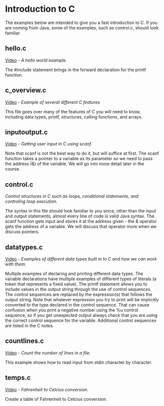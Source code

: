 # Introduction to C

The examples below are intended to give you a fast introduction to C.  If you are coming from Java, some of the examples, such as control.c, should look familiar.

## hello.c

[Video](https://youtu.be/_-pZgDV7vFk) - *A hello world example.*

The #include statement brings in the forward declaration for the printf function.

## c_overview.c

[Video](https://youtu.be/uUtQIEIxvWY) - *Example of several different C features*

This file goes over many of the features of C you will need to know, including data types, printf, structures, calling functions, and arrays.

## inputoutput.c

[Video](https://youtu.be/EmxakpZJv1o) - *Getting user input in C using scanf.*

Note that scanf is not the best way to do it, but will suffice at first.  The scanf function takes a pointer to a variable as its parameter so we need to pass the address (&) of the variable.  We will go into more detail later in the course.

## control.c

*Control structures in C such as loops, conditional statements, and controling loop execution.*

The syntax in this file should look familiar to you since, other than the input and output statements, almost every line of code is valid Java syntax.  The scanf function gets input and stores it at the address given - the & operator gets the address of a variable.  We will discuss that operator more when we discuss pointers.

## datatypes.c

[Video](https://youtu.be/10ewFOh8pKQ) - *Examples of different data types built in to C and how we can work with them.*

Multiple examples of declaring and printing different data types.  The variable declarations have multiple examples of different types of literals (a token that represents a fixed value).  The printf statement allows you to include values in the output string through the use of control sequences.  The control sequences are replaced by the expression(s) that follows the output string.  Note that whatever expression you try to print will be implicitly converted to the type declared in the control sequence.  That can cause confusion when you print a negative number using the %u control sequence, so if you get unexpected output always check that you are using the correct control sequence for the variable.  Additional control sequences are listed in the C notes.

## countlines.c

[Video](https://youtu.be/0pKn8HOwW9Q) - *Count the number of lines in a file.*

This example shows how to read input from stdin character by character.  

## temps.c

[Video](https://youtu.be/3kQz0KsnDz4) - *Fahrenheit to Celcius conversion.*

Create a table of Fahrenheit to Celcius conversion.
